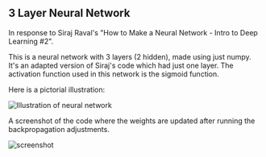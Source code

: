 ## 3 Layer Neural Network
In response to Siraj Raval's "How to Make a Neural Network - Intro to Deep Learning #2".

This is a neural network with 3 layers (2 hidden), made using just numpy. It's an adapted version of Siraj's code which had just one layer. The activation function used in this network is the sigmoid function.

Here is a pictorial illustration:

![Illustration of neural network](https://github.com/jiexunsee/Neural-Network-with-Python/blob/master/Illustration%20of%20network.JPG?raw=true "Illustration")

A screenshot of the code where the weights are updated after running the backpropagation adjustments.

![screenshot](https://github.com/jiexunsee/Neural-Network-with-Python/blob/master/Screen%20shot%20of%20code%20being%20run.png?raw=true)
